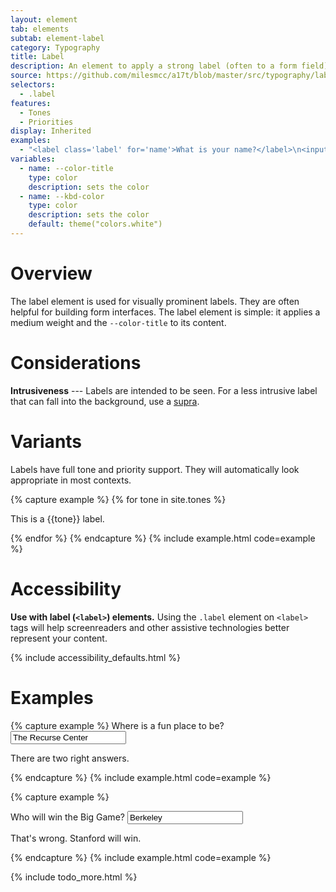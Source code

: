 ```yaml
---
layout: element
tab: elements
subtab: element-label
category: Typography
title: Label
description: An element to apply a strong label (often to a form field)
source: https://github.com/milesmcc/a17t/blob/master/src/typography/label.css
selectors:
  - .label
features:
  - Tones
  - Priorities
display: Inherited
examples:
  - "<label class='label' for='name'>What is your name?</label>\n<input class='input my-2' type='text' id='name' placeholder='Miles McCain'>"
variables:
  - name: --color-title
    type: color
    description: sets the color
  - name: --kbd-color
    type: color
    description: sets the color
    default: theme("colors.white")
---
```


# Overview

The label element is used for visually prominent labels. They are often helpful for building form interfaces. The label element is simple: it applies a medium weight and the `--color-title` to its content.

# Considerations

**Intrusiveness** --- Labels are intended to be seen. For a less intrusive label that can fall into the background, use a [supra](/typography/supra).

# Variants

Labels have full tone and priority support. They will automatically look appropriate in most contexts.

{% capture example %}
{% for tone in site.tones %}
<p class="label ~{{tone}} @low">This is a {{tone}} label.</p>
{% endfor %}
{% endcapture %}
{% include example.html code=example %}

# Accessibility

**Use with label (`<label>`) elements.** Using the `.label` element on `<label>` tags will help screenreaders and other assistive technologies better represent your content.

{% include accessibility_defaults.html %}

# Examples

{% capture example %}
<label class="label" for="question">Where is a fun place to be?</label>
<input class="input my-2" id="question" type="text" value="The Recurse Center">
<p class="support">There are two right answers.</p>
{% endcapture %}
{% include example.html code=example %}

{% capture example %}
<div class="~critical @low">
  <label class="label" for="biggame">Who will win the Big Game?</label>
  <input class="input my-2" id="biggame" type="text" value="Berkeley">
  <p class="support">That's wrong. Stanford will win.</p>
</div>
{% endcapture %}
{% include example.html code=example %}

{% include todo_more.html %}